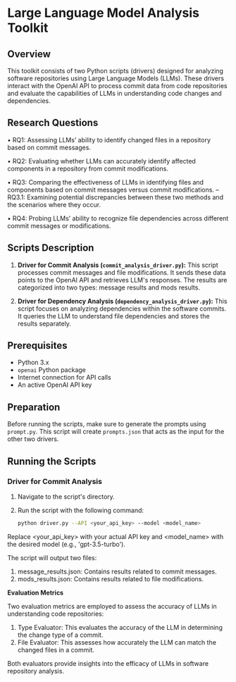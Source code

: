 # Large Language Model Analysis Toolkit

## Overview

This toolkit consists of two Python scripts (drivers) designed for analyzing software repositories using Large Language Models (LLMs). These drivers interact with the OpenAI API to process commit data from code repositories and evaluate the capabilities of LLMs in understanding code changes and dependencies.

## Research Questions
• RQ1: Assessing LLMs’ ability to identify changed files in a repository based on commit messages.

• RQ2: Evaluating whether LLMs can accurately identify affected components in a repository from commit modifications.


• RQ3: Comparing the effectiveness of LLMs in identifying files and components based on commit messages versus commit
modifications.
– RQ3.1: Examining potential discrepancies between these two methods and the scenarios where they occur.

• RQ4: Probing LLMs’ ability to recognize file dependencies across different commit messages or modifications.

## Scripts Description

1. **Driver for Commit Analysis (`commit_analysis_driver.py`):** This script processes commit messages and file modifications. It sends these data points to the OpenAI API and retrieves LLM's responses. The results are categorized into two types: message results and mods results.

2. **Driver for Dependency Analysis (`dependency_analysis_driver.py`):** This script focuses on analyzing dependencies within the software commits. It queries the LLM to understand file dependencies and stores the results separately.

## Prerequisites

- Python 3.x
- `openai` Python package
- Internet connection for API calls
- An active OpenAI API key

## Preparation

Before running the scripts, make sure to generate the prompts using `prompt.py`. This script will create `prompts.json` that acts as the input for the other two drivers.

## Running the Scripts

### Driver for Commit Analysis

1. Navigate to the script's directory.
2. Run the script with the following command:

   ```bash
   python driver.py --API <your_api_key> --model <model_name>

Replace <your_api_key> with your actual API key and <model_name> with the desired model (e.g., 'gpt-3.5-turbo').

The script will output two files:
1. message_results.json: Contains results related to commit messages.
2. mods_results.json: Contains results related to file modifications.

**Evaluation Metrics**

Two evaluation metrics are employed to assess the accuracy of LLMs in understanding code repositories:

1. Type Evaluator: This evaluates the accuracy of the LLM in determining the change type of a commit.
2. File Evaluator: This assesses how accurately the LLM can match the changed files in a commit.

Both evaluators provide insights into the efficacy of LLMs in software repository analysis.


